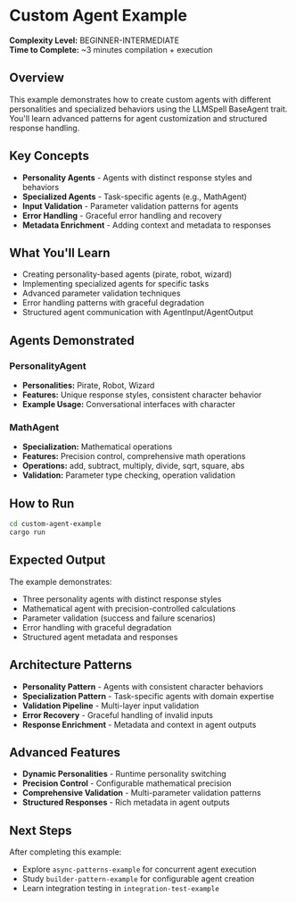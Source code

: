 # Custom Agent Example

**Complexity Level:** BEGINNER-INTERMEDIATE  
**Time to Complete:** ~3 minutes compilation + execution  

## Overview

This example demonstrates how to create custom agents with different personalities and specialized behaviors using the LLMSpell BaseAgent trait. You'll learn advanced patterns for agent customization and structured response handling.

## Key Concepts

- **Personality Agents** - Agents with distinct response styles and behaviors
- **Specialized Agents** - Task-specific agents (e.g., MathAgent)
- **Input Validation** - Parameter validation patterns for agents
- **Error Handling** - Graceful error handling and recovery
- **Metadata Enrichment** - Adding context and metadata to responses

## What You'll Learn

- Creating personality-based agents (pirate, robot, wizard)
- Implementing specialized agents for specific tasks
- Advanced parameter validation techniques
- Error handling patterns with graceful degradation
- Structured agent communication with AgentInput/AgentOutput

## Agents Demonstrated

### PersonalityAgent
- **Personalities:** Pirate, Robot, Wizard
- **Features:** Unique response styles, consistent character behavior
- **Example Usage:** Conversational interfaces with character

### MathAgent
- **Specialization:** Mathematical operations
- **Features:** Precision control, comprehensive math operations
- **Operations:** add, subtract, multiply, divide, sqrt, square, abs
- **Validation:** Parameter type checking, operation validation

## How to Run

```bash
cd custom-agent-example
cargo run
```

## Expected Output

The example demonstrates:
- Three personality agents with distinct response styles
- Mathematical agent with precision-controlled calculations
- Parameter validation (success and failure scenarios)
- Error handling with graceful degradation
- Structured agent metadata and responses

## Architecture Patterns

- **Personality Pattern** - Agents with consistent character behaviors
- **Specialization Pattern** - Task-specific agents with domain expertise
- **Validation Pipeline** - Multi-layer input validation
- **Error Recovery** - Graceful handling of invalid inputs
- **Response Enrichment** - Metadata and context in agent outputs

## Advanced Features

- **Dynamic Personalities** - Runtime personality switching
- **Precision Control** - Configurable mathematical precision
- **Comprehensive Validation** - Multi-parameter validation patterns
- **Structured Responses** - Rich metadata in agent outputs

## Next Steps

After completing this example:
- Explore `async-patterns-example` for concurrent agent execution
- Study `builder-pattern-example` for configurable agent creation
- Learn integration testing in `integration-test-example`